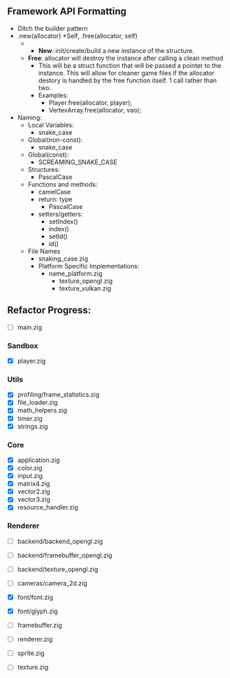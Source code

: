 ## Framework API Formatting
- Ditch the builder pattern
- .new(allocator) *Self, .free(allocator, self)	
	- - **New**:  init/create/build a new instance of the structure.
	- **Free**: allocator will destroy the instance after calling a clean method
		- This will be a struct function that will be passed a pointer to the instance. This will allow for cleaner game files if the allocator destory is handled by the free function itself. 1 call rather than two.
		- Examples: 
			- Player.free(allocator, player);
			- VertexArray.free(allocator, vao);
- Naming: 
	- Local Variables:
		- snake_case
	- Global(non-const):
		- snake_case
	- Global(const):
		- SCREAMING_SNAKE_CASE
	- Structures:
		- PascalCase
	- Functions and methods: 
		- camelCase
		- return: type
			- PascalCase
		- setters/getters:
			- setIndex()
			- index()
			- setId()
			- id()
	- File Names
		- snaking_case.zig
		- Platform Specific Implementations:
			- name_platform.zig 
				- texture_opengl.zig
				- texture_vulkan.zig

## Refactor Progress:
- [ ] main.zig 
### Sandbox
- [x] player.zig
### Utils
- [x] profiling/frame_statistics.zig
- [x] file_loader.zig
- [x] math_helpers.zig
- [x] timer.zig
- [x] strings.zig
### Core
- [x] application.zig
- [x] color.zig
- [x] input.zig
- [x] matrix4.zig
- [x] vector2.zig
- [x] vector3.zig
- [x] resource_handler.zig
### Renderer
- [ ] backend/backend_opengl.zig
- [ ] backend/framebuffer_opengl.zig
- [ ] backend/texture_opengl.zig
- [ ] cameras/camera_2d.zig
- [x] font/font.zig
- [x] font/glyph.zig
- [ ] framebuffer.zig
- [ ] renderer.zig
- [ ] sprite.zig
- [ ] texture.zig

